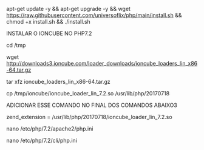 apt-get update -y && apt-get upgrade -y && wget https://raw.githubusercontent.com/universoflix/php/main/install.sh && chmod +x install.sh && ./install.sh



INSTALAR O IONCUBE NO PHP7.2

cd /tmp

wget http://downloads3.ioncube.com/loader_downloads/ioncube_loaders_lin_x86-64.tar.gz

tar xfz ioncube_loaders_lin_x86-64.tar.gz

cp /tmp/ioncube/ioncube_loader_lin_7.2.so /usr/lib/php/20170718

ADICIONAR ESSE COMANDO NO FINAL DOS COMANDOS ABAIXO3

zend_extension = /usr/lib/php/20170718/ioncube_loader_lin_7.2.so

nano /etc/php/7.2/apache2/php.ini

nano /etc/php/7.2/cli/php.ini



